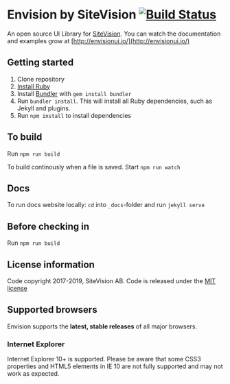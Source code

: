 # Envision by SiteVision [![Build Status](https://travis-ci.org/sitevision/envision.svg?branch=master)](https://travis-ci.org/sitevision/envision) # 
An open source UI Library for [SiteVision](https://www.sitevision.se/). You can watch the documentation and examples grow at [http://envisionui.io/](http://envisionui.io/)

## Getting started ##
1. Clone repository
2. [Install Ruby](https://www.ruby-lang.org/en/documentation/installation/)
3. Install [Bundler](http://bundler.io/) with `gem install bundler`
4. Run `bundler install`. This will install all Ruby dependencies, such as Jekyll and plugins.
6. Run `npm install` to install dependencies

## To build ##
Run `npm run build`

To build continously when a file is saved. Start `npm run watch`

## Docs ##
To run docs website locally:
`cd` into `_docs`-folder and run `jekyll serve`

## Before checking in ##
Run `npm run build`

## License information ##
Code copyright 2017-2019, SiteVision AB. Code is released under the [MIT license](https://github.com/sitevision/envision/blob/master/LICENSE)

## Supported browsers ##
Envision supports the **latest, stable releases** of all major browsers. 

### Internet Explorer ###
Internet Explorer 10+ is supported. Please be aware that some CSS3 properties and HTML5 elements in IE 10 are not fully supported and may not work as expected. 
